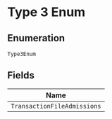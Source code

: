
# Type 3 Enum

## Enumeration

`Type3Enum`

## Fields

| Name |
|  --- |
| `TransactionFileAdmissions` |

